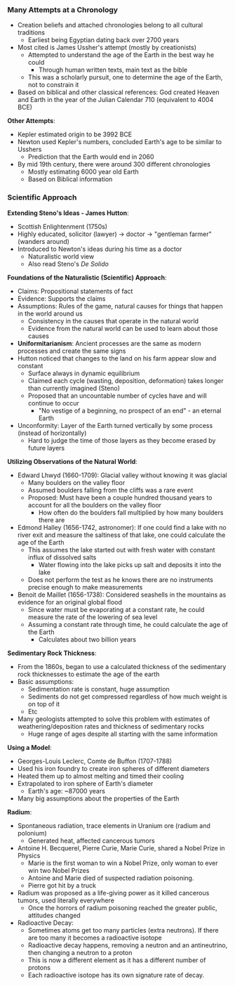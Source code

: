 ### Many Attempts at a Chronology
 - Creation beliefs and attached chronologies belong to all cultural traditions
	 - Earliest being Egyptian dating back over 2700 years
 - Most cited is James Ussher's attempt (mostly by creationists)
	 - Attempted to understand the age of the Earth in the best way he could
		 - Through human written texts, main text as the bible
	 - This was a scholarly pursuit, one to determine the age of the Earth, not to constrain it
 - Based on biblical and other classical references: God created Heaven and Earth in the year of the Julian Calendar 710 (equivalent to 4004 BCE)

**Other Attempts**:
 - Kepler estimated origin to be 3992 BCE
 - Newton used Kepler's numbers, concluded Earth's age to be similar to Usshers
	 - Prediction that the Earth would end in 2060
 - By mid 19th century, there were around 300 different chronologies
	 - Mostly estimating 6000 year old Earth
	 - Based on Biblical information

### Scientific Approach
**Extending Steno's Ideas - James Hutton**:
 - Scottish Enlightenment (1750s)
 - Highly educated, solicitor (lawyer) -> doctor -> "gentleman farmer" (wanders around)
 - Introduced to Newton's ideas during his time as a doctor
	 - Naturalistic world view
	 - Also read Steno's *De Solido*

**Foundations of the Naturalistic (Scientific) Approach**:
 - Claims: Propositional statements of fact
 - Evidence: Supports the claims
 - Assumptions: Rules of the game, natural causes for things that happen in the world around us
	 - Consistency in the causes that operate in the natural world
	 - Evidence from the natural world can be used to learn about those causes
 - **Uniformitarianism**: Ancient processes are the same as modern processes and create the same signs
 - Hutton noticed that changes to the land on his farm appear slow and constant
	 - Surface always in dynamic equilibrium
	 - Claimed each cycle (wasting, deposition, deformation) takes longer than currently imagined (Steno)
	 - Proposed that an uncountable number of cycles have and will continue to occur
		 - "No vestige of a beginning, no prospect of an end" - an eternal Earth
 - Unconformity: Layer of the Earth turned vertically by some process (instead of horizontally)
	 - Hard to judge the time of those layers as they become erased by future layers

**Utilizing Observations of the Natural World**:
 - Edward Lhwyd (1660-1709): Glacial valley without knowing it was glacial
	 - Many boulders on the valley floor
	 - Assumed boulders falling from the cliffs was a rare event
	 - Proposed: Must have been a couple hundred thousand years to account for all the boulders on the valley floor
		 - How often do the boulders fall multiplied by how many boulders there are
 - Edmond Halley (1656-1742, astronomer): If one could find a lake with no river exit and measure the saltiness of that lake, one could calculate the age of the Earth
	 - This assumes the lake started out with fresh water with constant influx of dissolved salts
		 - Water flowing into the lake picks up salt and deposits it into the lake
	 - Does not perform the test as he knows there are no instruments precise enough to make measurements
 - Benoit de Maillet (1656-1738): Considered seashells in the mountains as evidence for an original global flood
	 - Since water must be evaporating at a constant rate, he could measure the rate of the lowering of sea level
	 - Assuming a constant rate through time, he could calculate the age of the Earth
		 - Calculates about two billion years

**Sedimentary Rock Thickness**:
 - From the 1860s, began to use a calculated thickness of the sedimentary rock thicknesses to estimate the age of the earth
 - Basic assumptions:
	 - Sedimentation rate is constant, huge assumption
	 - Sediments do not get compressed regardless of how much weight is on top of it
	 - Etc
 - Many geologists attempted to solve this problem with estimates of weathering/deposition rates and thickness of sedimentary rocks
	 - Huge range of ages despite all starting with the same information

**Using a Model**:
 - Georges-Louis Leclerc, Comte de Buffon (1707-1788)
 - Used his iron foundry to create iron spheres of different diameters
 - Heated them up to almost melting and timed their cooling
 - Extrapolated to iron sphere of Earth's diameter
	 - Earth's age: ~87000 years
 - Many big assumptions about the properties of the Earth

**Radium**:
 - Spontaneous radiation, trace elements in Uranium ore (radium and polonium)
	 - Generated heat, affected cancerous tumors
 - Antoine H. Becquerel, Pierre Curie, Marie Curie, shared a Nobel Prize in Physics
	 - Marie is the first woman to win a Nobel Prize, only woman to ever win two Nobel Prizes
	 - Antoine and Marie died of suspected radiation poisoning.
	 - Pierre got hit by a truck
 - Radium was proposed as a life-giving power as it killed cancerous tumors, used literally everywhere
	 - Once the horrors of radium poisoning reached the greater public, attitudes changed
 - Radioactive Decay:
	 - Sometimes atoms get too many particles (extra neutrons). If there are too  many it becomes a radioactive isotope
	 - Radioactive decay happens, removing a neutron and an antineutrino, then changing a neutron to a proton
	 - This is now a different element as it has a different number of protons
	 - Each radioactive isotope has its own signature rate of decay.
